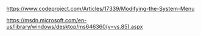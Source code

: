 https://www.codeproject.com/Articles/17339/Modifying-the-System-Menu

https://msdn.microsoft.com/en-us/library/windows/desktop/ms646360(v=vs.85).aspx
